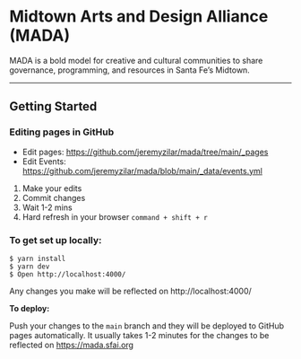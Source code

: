# Midtown Arts and Design Alliance (MADA)

MADA is a bold model for creative and cultural communities to share governance, programming, and resources in Santa Fe’s Midtown.

---

## Getting Started



### Editing pages in GitHub

- Edit pages: https://github.com/jeremyzilar/mada/tree/main/_pages
- Edit Events: https://github.com/jeremyzilar/mada/blob/main/_data/events.yml

1. Make your edits
2. Commit changes
3. Wait 1-2 mins
4. Hard refresh in your browser `command + shift + r`


### To get set up locally:

```
$ yarn install
$ yarn dev
$ Open http://localhost:4000/
```

Any changes you make will be reflected on http://localhost:4000/

**To deploy:**

Push your changes to the `main` branch and they will be deployed to GitHub pages automatically. It usually takes 1-2 minutes for the changes to be reflected on https://mada.sfai.org
